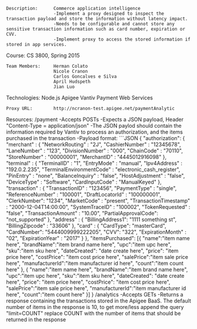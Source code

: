 ```Description:      Commerce application intelligence                  -Implement a proxy designed to inspect the transaction payload and store the information without latency impact.                  -Needs to be configurable and cannot store any sensitive transaction information such as card number, expiration or CVV.                  -Implement proxy to access the stored information if stored in app services.```Course:           CS 3800, Spring 2015```Team Members:     Herman Colato                  Nicole Cranon                  Carlos Goncalves e Silva                  April Hudspeth                  Jian Luo```Technologies:     Node.js                  Apigee                  Vantiv Payment Web Services```Proxy URL:        http://ncranon-test.apigee.net/paymentAnalytic```Resources:        /payment                  -Accepts POSTs                  -Expects a JSON payload, Header "Content-Type = application/json"                  -The JSON paylod should contain the information required by Vantiv to process an authorization, and the items purchased in the transaction                  -Payload format:                  ```JSON                  {                    "authorization": {                      "merchant" : {                        "NetworkRouting" : "2J",                        "CashierNumber" : "12345678",                        "LaneNumber" : "123",                        "DivisionNumber" : "000",                        "ChainCode" : "70110",                        "StoreNumber" : "00000001",                        "MerchantID" : "4445012916098"                      },                      "terminal" : {                        "TerminalID" : "1",                        "EntryMode" : "manual",                        "Ipv4Address" : "192.0.2.235",                        "TerminalEnvironmentCode" : "electronic_cash_register",                        "PinEntry" : "none",                        "BalanceInquiry" : "false",                        "HostAdjustment" : "false",                        "DeviceType" : "Software",                        "CardInputCode" : "ManualKeyed"                      },                      "transaction" : {                        "TransactionID" : "123456",                        "PaymentType" : "single",                        "ReferenceNumber" : "100001",                        "DraftLocatorId" : "100000001",                        "ClerkNumber": "1234",                        "MarketCode" : "present",                        "TransactionTimestamp" :  "2000-12-04T14:00:00",                        "SystemTraceID" : "100002",                        "TokenRequested" : "false",                        "TransactionAmount" : "10.00",                        "PartialApprovalCode": "not_supported"                      },                      "address" : {                        "BillingAddress1": "1111 something st",                        "BillingZipcode" : "33606"                      },                      "card" : {                        "CardType": "masterCard",                        "CardNumber": "5444009999222205",                        "CVV": "322",                        "ExpirationMonth" : "02",                        "ExpirationYear" : "2017"                      }                    },                    "itemsPurchased": [{                      "name":"item name here",                      "brandName":"item brand name here",                      "upc":"item upc here",                      "sku":"item sku here",                      "dateCreated": "date create here",                      "price": "item price here",                      "costPrice": "item cost price here",                      "salePrice":"item sale price here",                      "manufacturerId":"item manufacturer id here",                      "count":"item count here"                    },                    {                      "name":"item name here",                      "brandName":"item brand name here",                      "upc":"item upc here",                      "sku":"item sku here",                      "dateCreated": "date create here",                      "price": "item price here",                      "costPrice": "item cost price here",                      "salePrice":"item sale price here",                      "manufacturerId":"item manufacturer id here",                      "count":"item count here"                    }]                  }                  /analytics                  -Accepts GETs                  -Returns a response containing the transactions stored in the Apigee BaaS. The default number of items in the response is 10, to get more/less append the query "limit=COUNT" replace COUNT with the number of items that should be returned in the response